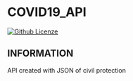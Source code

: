 # COVID19_API
[![Github Licenze](https://img.shields.io/github/license/CrashOverride97680/COVID19_API)](https://github.com/CrashOverride97680/COVID19_API/blob/master/LICENSE)
## INFORMATION
API created with JSON of civil protection
